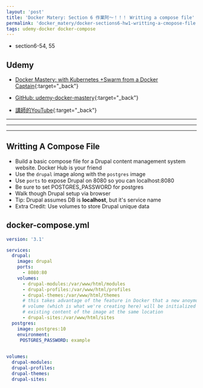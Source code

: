 ```yaml
---
layout: 'post'
title: 'Docker Matery: Section 6 作業阿～！！！ Writting a compose file'
permalink: 'docker_matery/docker-sections6-hw1-writting-a-cmopose-file'
tags: udemy-docker docker-compose
---
```


- section6-54, 55

## Udemy

- [Docker Mastery: with Kubernetes +Swarm from a Docker Captain](https://www.udemy.com/course/docker-mastery/){:target="_back"}

- [GitHub: udemy-docker-mastery](https://github.com/BretFisher/udemy-docker-mastery){:target="_back"}

- [講師的YouTube](https://www.youtube.com/channel/UC0NErq0RhP51iXx64ZmyVfg){:target="_back"}

---
---
---

## Writting A Compose File

- Build a basic compose file for a Drupal content management system website. Docker Hub is your friend
- Use the `drupal` image along with the `postgres` image
- Use `ports` to expose Drupal on 8080 so you can localhost:8080
- Be sure to set POSTGRES_PASSWORD for postgres
- Walk though Drupal setup via browser
- Tip: Drupal assumes DB is __localhost__, but it's service name
- Extra Credit: Use volumes to store Drupal unique data


## docker-compose.yml

~~~yml
version: '3.1'

services:
  drupal:
    image: drupal
    ports:
      - 8080:80
    volumes: 
      - drupal-modules:/var/www/html/modules
      - drupal-profiles:/var/www/html/profiles
      - drupal-themes:/var/www/html/themes
      # this takes advantage of the feature in Docker that a new anoymous
      # volume (which is what we're creating here) will be initialized with the 
      # existing content of the image at the same location
      - drupal-sites:/var/www/html/sites
  postgres:
    image: postgres:10
    environment:
     POSTGRES_PASSWORD: example
    

volumes:
  drupal-modules:
  drupal-profiles:
  drupal-themes:
  drupal-sites:
~~~

